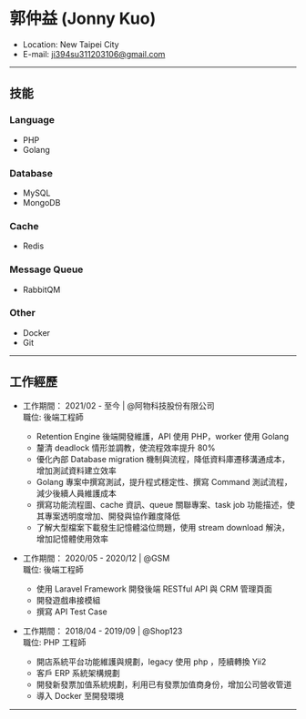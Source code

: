 # 郭仲益 (Jonny Kuo)

- Location: New Taipei City
- E-mail: ji394su311203106@gmail.com
<hr>

## 技能
### Language
- PHP
- Golang

### Database
- MySQL
- MongoDB

### Cache
- Redis

### Message Queue
- RabbitQM

### Other
- Docker
- Git

<hr>

## 工作經歷
- 工作期間： 2021/02 - 至今 | @阿物科技股份有限公司 <br>
  職位: 後端工程師 <br>
    * Retention Engine 後端開發維護，API 使用 PHP，worker 使用 Golang
    * 釐清 deadlock 情形並調教，使流程效率提升 80%
    * 優化內部 Database migration 機制與流程，降低資料庫遷移溝通成本，增加測試資料建立效率  
    * Golang 專案中撰寫測試，提升程式穩定性、撰寫 Command 測試流程，減少後續人員維護成本
    * 撰寫功能流程圖、cache 資訊、queue 關聯專案、task job 功能描述，使其專案透明度增加、開發與協作難度降低
    * 了解大型檔案下載發生記憶體溢位問題，使用 stream download 解決，增加記憶體使用效率
    
- 工作期間： 2020/05 - 2020/12 | @GSM <br>
    職位: 後端工程師 <br>
    * 使用 Laravel Framework 開發後端 RESTful API 與 CRM 管理頁面
    * 開發遊戲串接模組
    * 撰寫 API Test Case

- 工作期間： 2018/04 - 2019/09 | @Shop123 <br>
    職位: PHP 工程師 <br>
    * 開店系統平台功能維護與規劃，legacy 使用 php ，陸續轉換 Yii2
    * 客戶 ERP 系統架構規劃
    * 開發新發票加值系統規劃，利用已有發票加值商身份，增加公司營收管道
    * 導入 Docker 至開發環境
<hr>

 
